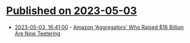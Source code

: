 # [Published on 2023-05-03](index.md)

* [2023-05-03, 16:41:00](https://slashdot.org/story/23/05/03/1635252/amazon-aggregators-who-raised-16-billion-are-now-teetering?utm_source=rss1.0mainlinkanon&utm_medium=feed) - [Amazon 'Aggregators' Who Raised $16 Billion Are Now Teetering](https://slashdot.org/story/23/05/03/1635252/amazon-aggregators-who-raised-16-billion-are-now-teetering?utm_source=rss1.0mainlinkanon&utm_medium=feed)
